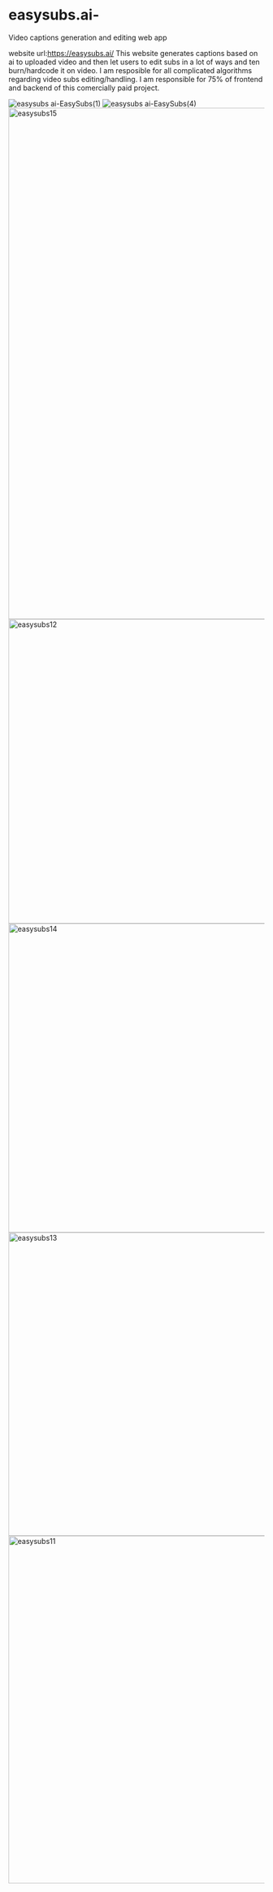 # easysubs.ai-
Video captions generation and editing web app

website url:https://easysubs.ai/
This website generates captions based on ai to uploaded video and then let users to edit subs in a lot of ways and ten burn/hardcode it on video. I am resposible for all complicated algorithms regarding video subs editing/handling. I am responsible for 75% of frontend and backend of this comercially paid project.


![easysubs ai-EasySubs(1)](https://github.com/SaadHassanSyed/easysubs.ai-/assets/10111894/fae94af5-f982-40ba-8412-82052277cd78)
![easysubs ai-EasySubs(4)](https://github.com/SaadHassanSyed/easysubs.ai-/assets/10111894/e34f1465-bb5e-48f2-a2d4-2e28ca462456)
<img width="1006" alt="easysubs15" src="https://github.com/SaadHassanSyed/easysubs.ai-/assets/10111894/80a00527-3246-4ba9-b71c-c5c5cde3037a">
<img width="599" alt="easysubs12" src="https://github.com/SaadHassanSyed/easysubs.ai-/assets/10111894/dfcd9970-d45b-484b-9419-f88f992c1278">
<img width="608" alt="easysubs14" src="https://github.com/SaadHassanSyed/easysubs.ai-/assets/10111894/9ed9a3cf-98e8-4c07-9041-f790f0f1b1c1">
<img width="597" alt="easysubs13" src="https://github.com/SaadHassanSyed/easysubs.ai-/assets/10111894/00fa6149-a28d-482a-9c29-6796d03882f5">
<img width="684" alt="easysubs11" src="https://github.com/SaadHassanSyed/easysubs.ai-/assets/10111894/d8899868-1517-4d87-8f90-d2f45b41dbf9">
